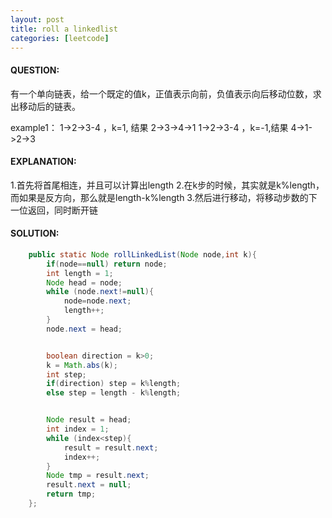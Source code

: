 ```yaml
---
layout: post
title: roll a linkedlist
categories: [leetcode]
---
```

#### QUESTION:
有一个单向链表，给一个既定的值k，正值表示向前，负值表示向后移动位数，求出移动后的链表。

example1：
1->2->3-4 ，k=1, 结果 2->3->4->1
1->2->3-4 ，k=-1,结果 4->1->2->3
#### EXPLANATION:

1.首先将首尾相连，并且可以计算出length
2.在k步的时候，其实就是k%length，而如果是反方向，那么就是length-k%length
3.然后进行移动，将移动步数的下一位返回，同时断开链

#### SOLUTION:
```JAVA
    public static Node rollLinkedList(Node node,int k){
        if(node==null) return node;
        int length = 1;
        Node head = node;
        while (node.next!=null){
            node=node.next;
            length++;
        }
        node.next = head;


        boolean direction = k>0;
        k = Math.abs(k);
        int step;
        if(direction) step = k%length;
        else step = length - k%length;


        Node result = head;
        int index = 1;
        while (index<step){
            result = result.next;
            index++;
        }
        Node tmp = result.next;
        result.next = null;
        return tmp;
    };
```